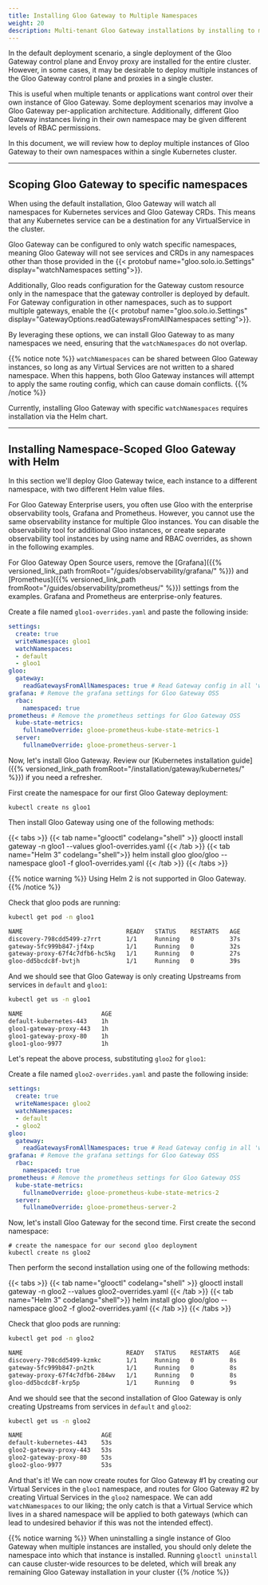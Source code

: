 ```yaml
---
title: Installing Gloo Gateway to Multiple Namespaces
weight: 20
description: Multi-tenant Gloo Gateway installations by installing to multiple namespaces
---
```


In the default deployment scenario, a single deployment of the Gloo Gateway control plane and Envoy proxy are installed for the entire cluster. However, in some cases, it may be desirable to deploy multiple instances of the Gloo Gateway control plane and proxies in a single cluster.

This is useful when multiple tenants or applications want control over their own instance of Gloo Gateway. Some deployment scenarios may involve a Gloo Gateway per-application architecture. Additionally, different Gloo Gateway instances living in their own namespace may be given different levels of RBAC permissions.

In this document, we will review how to deploy multiple instances of Gloo Gateway to their own namespaces within a single Kubernetes cluster. 

---

## Scoping Gloo Gateway to specific namespaces

When using the default installation, Gloo Gateway will watch all namespaces for Kubernetes services and Gloo Gateway CRDs. This means that any Kubernetes service can be a destination for any VirtualService in the cluster.

Gloo Gateway can be configured to only watch specific namespaces, meaning Gloo Gateway will not see services and CRDs in any namespaces other than those provided in the {{< protobuf name="gloo.solo.io.Settings" display="watchNamespaces setting">}}.

Additionally, Gloo reads configuration for the Gateway custom resource only in the namespace that the gateway controller is deployed by default. For Gateway configuration in other namespaces, such as to support multiple gateways, enable the {{< protobuf name="gloo.solo.io.Settings" display="GatewayOptions.readGatewaysFromAllNamespaces setting">}}. 

By leveraging these options, we can install Gloo Gateway to as many namespaces we need, ensuring that the `watchNamespaces` do not overlap.

{{% notice note %}}
`watchNamespaces` can be shared between Gloo Gateway instances, so long as any Virtual Services are not written to a shared namespace. When this happens, both Gloo Gateway instances will attempt to apply the same routing config, which can cause domain conflicts.
{{% /notice %}}

Currently, installing Gloo Gateway with specific `watchNamespaces` requires installation via the Helm chart.

---

## Installing Namespace-Scoped Gloo Gateway with Helm

In this section we'll deploy Gloo Gateway twice, each instance to a different namespace, with two different Helm value files. 

For Gloo Gateway Enterprise users, you often use Gloo with the enterprise observability tools, Grafana and Prometheus. However, you cannot use the same observability instance for multiple Gloo instances. You can disable the observability tool for additional Gloo instances, or create separate observability tool instances by using name and RBAC overrides, as shown in the following examples.

For Gloo Gateway Open Source users, remove the [Grafana]({{% versioned_link_path fromRoot="/guides/observability/grafana/" %}}) and [Prometheus]({{% versioned_link_path fromRoot="/guides/observability/prometheus/" %}}) settings from the examples. Grafana and Prometheus are enterprise-only features.

Create a file named `gloo1-overrides.yaml` and paste the following inside:

```yaml
settings:
  create: true
  writeNamespace: gloo1
  watchNamespaces:
  - default
  - gloo1
gloo:
  gateway:
    readGatewaysFromAllNamespaces: true # Read Gateway config in all 'watchNamespaces'
grafana: # Remove the grafana settings for Gloo Gateway OSS
  rbac:
    namespaced: true
prometheus: # Remove the prometheus settings for Gloo Gateway OSS
  kube-state-metrics:
    fullnameOverride: glooe-prometheus-kube-state-metrics-1
  server:
    fullnameOverride: glooe-prometheus-server-1
```

Now, let's install Gloo Gateway. Review our [Kubernetes installation guide]({{% versioned_link_path fromRoot="/installation/gateway/kubernetes/" %}}) if you need a refresher.

First create the namespace for our first Gloo Gateway deployment:

```shell script
kubectl create ns gloo1
```

Then install Gloo Gateway using one of the following methods:

{{< tabs >}}
{{< tab name="glooctl" codelang="shell" >}}
glooctl install gateway -n gloo1 --values gloo1-overrides.yaml
{{< /tab >}}
{{< tab name="Helm 3" codelang="shell">}}
helm install gloo gloo/gloo --namespace gloo1 -f gloo1-overrides.yaml
{{< /tab >}}
{{< /tabs >}}

{{% notice warning %}}
Using Helm 2 is not supported in Gloo Gateway.
{{% /notice %}}

Check that gloo pods are running: 

```bash
kubectl get pod -n gloo1
```

```bash
NAME                             READY   STATUS    RESTARTS   AGE
discovery-798cdd5499-z7rrt       1/1     Running   0          37s
gateway-5fc999b847-jf4xp         1/1     Running   0          32s
gateway-proxy-67f4c7dfb6-hc5kg   1/1     Running   0          27s
gloo-dd5bcdc8f-bvtjh             1/1     Running   0          39s
```

And we should see that Gloo Gateway is only creating Upstreams from services in `default` and `gloo1`:

```bash
kubectl get us -n gloo1                                              
```

```bash
NAME                      AGE
default-kubernetes-443    1h
gloo1-gateway-proxy-443   1h
gloo1-gateway-proxy-80    1h
gloo1-gloo-9977           1h
```

Let's repeat the above process, substituting `gloo2` for `gloo1`:

Create a file named `gloo2-overrides.yaml` and paste the following inside:

```yaml
settings:
  create: true
  writeNamespace: gloo2
  watchNamespaces:
  - default
  - gloo2
gloo:
  gateway:
    readGatewaysFromAllNamespaces: true # Read Gateway config in all 'watchNamespaces'
grafana: # Remove the grafana settings for Gloo Gateway OSS
  rbac:
    namespaced: true
prometheus: # Remove the prometheus settings for Gloo Gateway OSS
  kube-state-metrics:
    fullnameOverride: glooe-prometheus-kube-state-metrics-2
  server:
    fullnameOverride: glooe-prometheus-server-2
```

Now, let's install Gloo Gateway for the second time. First create the second namespace:

```shell script
# create the namespace for our second gloo deployment
kubectl create ns gloo2
```

Then perform the second installation using one of the following methods:

{{< tabs >}}
{{< tab name="glooctl" codelang="shell" >}}
glooctl install gateway -n gloo2 --values gloo2-overrides.yaml
{{< /tab >}}
{{< tab name="Helm 3" codelang="shell">}}
helm install gloo gloo/gloo --namespace gloo2 -f gloo2-overrides.yaml
{{< /tab >}}
{{< /tabs >}}

Check that gloo pods are running: 

```bash
kubectl get pod -n gloo2
```

```bash
NAME                             READY   STATUS    RESTARTS   AGE
discovery-798cdd5499-kzmkc       1/1     Running   0          8s
gateway-5fc999b847-pn2tk         1/1     Running   0          8s
gateway-proxy-67f4c7dfb6-284wv   1/1     Running   0          8s
gloo-dd5bcdc8f-krp5p             1/1     Running   0          9s
```

And we should see that the second installation of Gloo Gateway is only creating Upstreams from services in `default` and `gloo2`:

```bash
kubectl get us -n gloo2
```

```bash
NAME                      AGE
default-kubernetes-443    53s
gloo2-gateway-proxy-443   53s
gloo2-gateway-proxy-80    53s
gloo2-gloo-9977           53s
```

And that's it! We can now create routes for Gloo Gateway #1 by creating our Virtual Services in the `gloo1` namespace, and routes for Gloo Gateway #2 by creating Virtual Services in the `gloo2` namespace. We can add `watchNamespaces` to our liking; the only catch is that a Virtual Service which lives in a shared namespace will be applied to both gateways (which can lead to undesired behavior if this was not the intended effect).

{{% notice warning %}}
When uninstalling a single instance of Gloo Gateway when multiple instances are installed, you should only delete the namespace into which that instance is installed. Running `glooctl uninstall` can cause cluster-wide resources to be deleted, which will break any remaining Gloo Gateway installation in your cluster
{{% /notice %}}